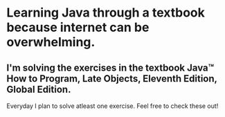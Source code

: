 # Learning Java through a textbook because internet can be overwhelming.
## I'm solving the exercises in the textbook Java™ How to Program, Late Objects, Eleventh Edition, Global Edition.

Everyday I plan to solve atleast one exercise. Feel free to check these out!
